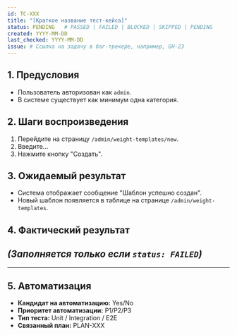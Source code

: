 ```yaml
---
id: TC-XXX
title: "[Краткое название тест-кейса]"
status: PENDING   # PASSED | FAILED | BLOCKED | SKIPPED | PENDING
created: YYYY-MM-DD
last_checked: YYYY-MM-DD
issue: # Ссылка на задачу в баг-трекере, например, GH-23
---
```


## 1. Предусловия
- Пользователь авторизован как `admin`.
- В системе существует как минимум одна категория.

## 2. Шаги воспроизведения
1. Перейдите на страницу `/admin/weight-templates/new`.
2. Введите...
3. Нажмите кнопку "Создать".

## 3. Ожидаемый результат
- Система отображает сообщение "Шаблон успешно создан".
- Новый шаблон появляется в таблице на странице `/admin/weight-templates`.

## 4. Фактический результат
*(Заполняется только если `status: FAILED`)*
- 

---

## 5. Автоматизация
- **Кандидат на автоматизацию:** Yes/No
- **Приоритет автоматизации:** P1/P2/P3
- **Тип теста:** Unit / Integration / E2E
- **Связанный план:** PLAN-XXX
